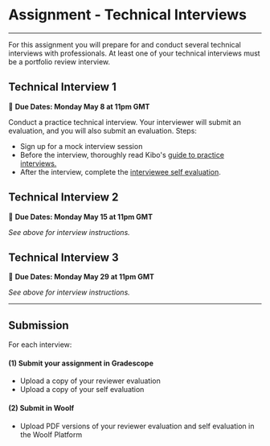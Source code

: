 
# Assignment - Technical Interviews
-----
For this assignment you will prepare for and conduct several technical interviews with professionals. At least one of your technical interviews must be a portfolio review interview. 

## Technical Interview 1
<aside>
  
  📝 **Due Dates: Monday May 8 at 11pm GMT**
 
</aside>

Conduct a practice technical interview. Your interviewer will submit an evaluation, and you will also submit an evaluation. Steps:
- Sign up for a mock interview session 
- Before the interview, thoroughly read Kibo's <a href="https://docs.google.com/document/d/1vlXwta3dzq1zGFoY97t2HX7CvMFd8yF6pkhOWjH70Jc/edit?usp=sharing" target="_blank">guide to practice interviews.</a> 
- After the interview, complete the <a href="https://forms.gle/xzL6N7VKfpbLrn8y8" target="_blank">interviewee self evaluation</a>. 

## Technical Interview 2
<aside>
  
  📝 **Due Dates: Monday May 15 at 11pm GMT**
 
</aside>

*See above for interview instructions.* 


## Technical Interview 3
<aside>
  
  📝 **Due Dates: Monday May 29 at 11pm GMT**
 
</aside>

*See above for interview instructions.* 

---

## Submission

For each interview:

#### (1) Submit your assignment in Gradescope
- Upload a copy of your reviewer evaluation
- Upload a copy of your self evaluation


#### (2) Submit in Woolf
- Upload PDF versions of your reviewer evaluation and self evaluation in the Woolf Platform





